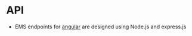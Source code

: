 #  API

- EMS endpoints for [angular](https://github.com/vishkashpvp/task-ui-ng) are designed using Node.js and express.js
